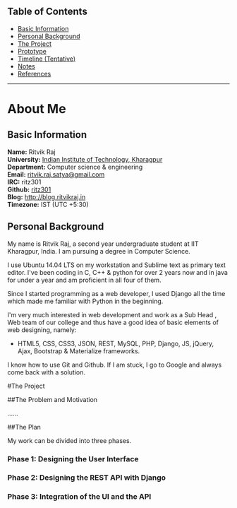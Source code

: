 ## Table of Contents

* [Basic Information](#basic-information)
* [Personal Background](#personal-background)
* [The Project](#the-project)
* [Prototype](#prototype)
* [Timeline (Tentative)](#timelinetentative)
* [Notes](#notes)
* [References](#references)

---
# About Me   

## Basic Information

**Name:** Ritvik Raj<br/>
**University:** [Indian Institute of Technology, Kharagpur](http://en.wikipedia.org/wiki/Indian_Institute_of_Technology_Kharagpur)<br/>
**Department:** Computer science & engineering<br/>
**Email:** ritvik.raj.satya@gmail.com<br/>
**IRC:** ritz301<br/>
**Github:** [ritz301](https://www.github.com/ritz301)<br/>
​**Blog:** http://blog.ritvikraj.in<br/>
**Timezone:** IST (UTC +5:30)<br/>

## Personal Background

My name is Ritvik Raj, a second year undergraduate student at IIT Kharagpur, India. I am pursuing a degree in Computer Science.

I use Ubuntu 14.04 LTS on my workstation and Sublime text as primary text editor. I've been coding in C, C++ & python for over 2 years now and in java for under a year and am proficient in all four of them. 

Since I started programming as a web developer, I used Django all the time which made me familiar with Python in the beginning. 

I'm very much interested in web development and work as a Sub Head , Web team of our college and thus have a good idea of basic elements of web designing, namely:
* HTML5, CSS, CSS3, JSON, REST, MySQL, PHP, Django, JS, jQuery, Ajax, Bootstrap & Materialize frameworks. 

I know how to use Git and Github. If I am stuck, I go to Google and always come back with a solution.

#The Project  
 
##The Problem and Motivation	   

……

##The Plan

My work can be divided into three phases.

### Phase 1: Designing the User Interface

### Phase 2: Designing the REST API with Django

### Phase 3: Integration of the UI and the API

